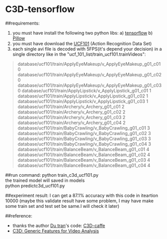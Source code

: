 # C3D-tensorflow

##requirements:

 1. you must have install the following two python libs:
 a) [tensorflow][1]
 b) [Pillow][2]
 2. you must have download the [UCF101][3] (Action Recognition Data Set)
 3. each single avi file is decoded with 5FPS(it's depend your decision) in a single directory
 like in the "ucf_101_list/train_ucf101.trainVideos":

> database/ucf101/train/ApplyEyeMakeup/v_ApplyEyeMakeup_g01_c01 0
> database/ucf101/train/ApplyEyeMakeup/v_ApplyEyeMakeup_g01_c02 0
> database/ucf101/train/ApplyEyeMakeup/v_ApplyEyeMakeup_g01_c03 0
> database/ucf101/train/ApplyLipstick/v_ApplyLipstick_g01_c01 1 
> database/ucf101/train/ApplyLipstick/v_ApplyLipstick_g01_c02 1 
> database/ucf101/train/ApplyLipstick/v_ApplyLipstick_g01_c03 1  
> database/ucf101/train/Archery/v_Archery_g01_c01 2  
> database/ucf101/train/Archery/v_Archery_g01_c02 2  
> database/ucf101/train/Archery/v_Archery_g01_c03 2  
> database/ucf101/train/Archery/v_Archery_g01_c04 2  
> database/ucf101/train/BabyCrawling/v_BabyCrawling_g01_c01 3 
> database/ucf101/train/BabyCrawling/v_BabyCrawling_g01_c02 3 
> database/ucf101/train/BabyCrawling/v_BabyCrawling_g01_c03 3
> database/ucf101/train/BabyCrawling/v_BabyCrawling_g01_c04 3 
> database/ucf101/train/BalanceBeam/v_BalanceBeam_g01_c01 4 
> database/ucf101/train/BalanceBeam/v_BalanceBeam_g01_c02 4 
> database/ucf101/train/BalanceBeam/v_BalanceBeam_g01_c03 4 
> database/ucf101/train/BalanceBeam/v_BalanceBeam_g01_c04 4

##run command:
    python train_c3d_ucf101.py  
the trained model will saved in models  
    python predictc3d_ucf101.py

##experiment result:
I can get a 87.1% accuracy with this code in iteartion 10000 (maybe this validate result have some problem, I may have make some train set and test set be same.I will check it later)

##reference:

 - thanks the author [Du tran][4]'s code: [C3D-caffe][5]
 - [C3D: Generic Features for Video Analysis][6]


  [1]: https://www.tensorflow.org/
  [2]: http://pillow.readthedocs.io/en/3.1.x/reference/Image.html
  [3]: http://crcv.ucf.edu/data/UCF101.php
  [4]: https://github.com/dutran
  [5]: https://github.com/facebook/C3D
  [6]: http://vlg.cs.dartmouth.edu/c3d/
